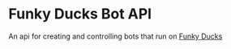 # Funky Ducks Bot API

An api for creating and controlling bots that run on [Funky Ducks](https://funkyducks.repl.co/)
